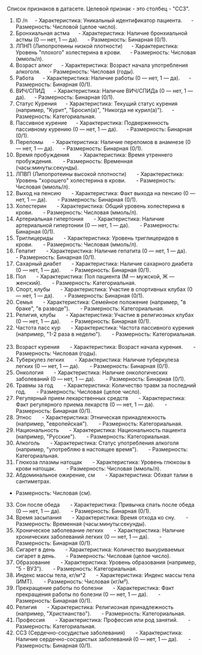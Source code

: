 Список признаков в датасете. Целевой признак - это столбец - "ССЗ".
1. ID /n 
   - Характеристика: Уникальный идентификатор пациента.  
   - Размерность: Числовой (целое число).  
2. Бронхиальная астма  
   - Характеристика: Наличие бронхиальной астмы (0 — нет, 1 — да).  
   - Размерность: Бинарная (0/1).  
3. ЛПНП (Липопротеины низкой плотности)  
   - Характеристика: Уровень "плохого" холестерина в крови.  
   - Размерность: Числовая (ммоль/л).  
4. Возраст алког  
   - Характеристика: Возраст начала употребления алкоголя.  
   - Размерность: Числовая (годы).  
5. Работа  
   - Характеристика: Наличие работы (0 — нет, 1 — да).  
   - Размерность: Бинарная (0/1).  
6. ВИЧ/СПИД  
   - Характеристика: Наличие ВИЧ/СПИДа (0 — нет, 1 — да).  
   - Размерность: Бинарная (0/1).  
7. Статус Курения  
   - Характеристика: Текущий статус курения (например, "Курит", "Бросил(а)", "Никогда не курил(а)").  
   - Размерность: Категориальная.  
8. Пассивное курение  
   - Характеристика: Подверженность пассивному курению (0 — нет, 1 — да).  
   - Размерность: Бинарная (0/1).  
9. Переломы  
   - Характеристика: Наличие переломов в анамнезе (0 — нет, 1 — да).  
   - Размерность: Бинарная (0/1).  
10. Время пробуждения  
    - Характеристика: Время утреннего пробуждения.  
    - Размерность: Временная (часы:минуты:секунды).  
11. ЛПВП (Липопротеины высокой плотности)  
    - Характеристика: Уровень "хорошего" холестерина в крови.  
    - Размерность: Числовая (ммоль/л).  
12. Выход на пенсию  
    - Характеристика: Факт выхода на пенсию (0 — нет, 1 — да).  
    - Размерность: Бинарная (0/1).  
13. Холестерин  
    - Характеристика: Общий уровень холестерина в крови.  
    - Размерность: Числовая (ммоль/л).  
14. Артериальная гипертония  
    - Характеристика: Наличие артериальной гипертонии (0 — нет, 1 — да).  
    - Размерность: Бинарная (0/1).  
15. Триглицериды  
    - Характеристика: Уровень триглицеридов в крови.  
    - Размерность: Числовая (ммоль/л).  
16. Гепатит  
    - Характеристика: Наличие гепатита (0 — нет, 1 — да).  
    - Размерность: Бинарная (0/1).  
17. Сахарный диабет  
    - Характеристика: Наличие сахарного диабета (0 — нет, 1 — да).  
    - Размерность: Бинарная (0/1).  
18. Пол  
    - Характеристика: Пол пациента (М — мужской, Ж — женский).  
    - Размерность: Категориальная.  
19. Спорт, клубы  
    - Характеристика: Участие в спортивных клубах (0 — нет, 1 — да).  
    - Размерность: Бинарная (0/1).  
20. Семья  
    - Характеристика: Семейное положение (например, "в браке", "в разводе").  
    - Размерность: Категориальная.  
21. Религия, клубы  
    - Характеристика: Участие в религиозных клубах (0 — нет, 1 — да).  
    - Размерность: Бинарная (0/1).  
22. Частота пасс кур  
    - Характеристика: Частота пассивного курения (например, "1-2 раза в неделю").  
    - Размерность: Категориальная.  
23. Возраст курения  
    - Характеристика: Возраст начала курения.  
    - Размерность: Числовая (годы).  
24. Туберкулез легких  
    - Характеристика: Наличие туберкулеза легких (0 — нет, 1 — да).  
    - Размерность: Бинарная (0/1).  
25. Онкология  
    - Характеристика: Наличие онкологических заболеваний (0 — нет, 1 — да).  
    - Размерность: Бинарная (0/1).  
26. Травмы за год  
    - Характеристика: Количество травм за последний год.  
    - Размерность: Числовая (целое число).  
27. Регулярный прием лекарственных средств  
    - Характеристика: Факт регулярного приема лекарств (0 — нет, 1 — да).  
    - Размерность: Бинарная (0/1).  
28. Этнос  
    - Характеристика: Этническая принадлежность (например, "европейская").  
    - Размерность: Категориальная.  
29. Национальность  
    - Характеристика: Национальность пациента (например, "Русские").  
    - Размерность: Категориальная.  
30. Алкоголь  
    - Характеристика: Статус употребления алкоголя (например, "употребляю в настоящее время").  
    - Размерность: Категориальная.  
31. Глюкоза плазмы натощак  
    - Характеристика: Уровень глюкозы в крови натощак.  
    - Размерность: Числовая (ммоль/л).  
32. Абдоминальное ожирение, см  
    - Характеристика: Обхват талии в сантиметрах.
- Размерность: Числовая (см).  
33. Сон после обеда  
    - Характеристика: Привычка спать после обеда (0 — нет, 1 — да).  
    - Размерность: Бинарная (0/1).  
34. Время засыпания  
    - Характеристика: Время отхода ко сну.  
    - Размерность: Временная (часы:минуты:секунды).  
35. Хроническое заболевание легких  
    - Характеристика: Наличие хронических заболеваний легких (0 — нет, 1 — да).  
    - Размерность: Бинарная (0/1).  
36. Сигарет в день  
    - Характеристика: Количество выкуриваемых сигарет в день.  
    - Размерность: Числовая (целое число).  
37. Образование  
    - Характеристика: Уровень образования (например, "5 - ВУЗ").  
    - Размерность: Категориальная.  
38. Индекс массы тела, кг/м^2  
    - Характеристика: Индекс массы тела (ИМТ).  
    - Размерность: Числовая (кг/м²).  
39. Прекращение работы по болезни  
    - Характеристика: Факт прекращения работы по болезни (0 — нет, 1 — да).  
    - Размерность: Бинарная (0/1).  
40. Религия  
    - Характеристика: Религиозная принадлежность (например, "Христианство").  
    - Размерность: Категориальная.  
41. Профессия  
    - Характеристика: Профессия или род занятий.  
    - Размерность: Категориальная.  
42. ССЗ (Сердечно-сосудистые заболевания)  
    - Характеристика: Наличие сердечно-сосудистых заболеваний (0 — нет, 1 — да).  
    - Размерность: Бинарная (0/1).  
 

